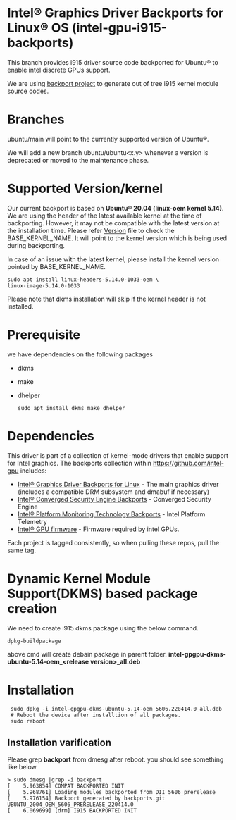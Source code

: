 
#  Intel® Graphics Driver Backports for Linux® OS (intel-gpu-i915-backports)

This branch provides i915 driver source code backported for Ubuntu® to enable intel discrete GPUs support.

We are using [backport project](https://backports.wiki.kernel.org/index.php/Main_Page) to generate out of tree i915 kernel module source codes.
 
# Branches
 ubuntu/main will point to the currently supported version of Ubuntu®.
 
 We will add a new branch ubuntu/ubuntu<x.y> whenever a version is deprecated or moved to the maintenance phase.
  
# Supported Version/kernel
  Our current backport is based on **Ubuntu® 20.04 (linux-oem kernel 5.14)**. We are using the header of the latest available kernel at the time of backporting. However, it may not be compatible with the latest version at the installation time.
  Please refer [Version](https://github.com/intel-gpu/intel-gpu-i915-backports/blob/ubuntu/main/versions)
  file to check the BASE_KERNEL_NAME. It will point to the kernel version which is being used during backporting.

  In case of an issue with the latest kernel, please install the kernel version pointed by BASE_KERNEL_NAME.

    sudo apt install linux-headers-5.14.0-1033-oem \
    linux-image-5.14.0-1033

Please note that dkms installation will skip if the kernel header is not installed.

# Prerequisite
we have dependencies on the following packages
  - dkms
  - make
  - dhelper

        sudo apt install dkms make dhelper


# Dependencies

This driver is part of a collection of kernel-mode drivers that enable support for Intel graphics. The backports collection within https://github.com/intel-gpu includes:

- [Intel® Graphics Driver Backports for Linux](https://github.com/intel-gpu/intel-gpu-i915-backports) - The main graphics driver (includes a compatible DRM subsystem and dmabuf if necessary)
- [Intel® Converged Security Engine Backports](https://github.com/intel-gpu/intel-gpu-cse-backports) - Converged Security Engine
- [Intel® Platform Monitoring Technology Backports](https://github.com/intel-gpu/intel-gpu-pmt-backports/) - Intel Platform Telemetry
- [Intel® GPU firmware](https://github.com/intel-gpu/intel-gpu-i915-backports) - Firmware required by intel GPUs.

Each project is tagged consistently, so when pulling these repos, pull the same tag.


# Dynamic Kernel Module Support(DKMS) based package creation

We need to create i915 dkms package using the below command.

    dpkg-buildpackage

above cmd will create debain package in parent folder. **intel-gpgpu-dkms-ubuntu-5.14-oem_<**release version**>_all.deb**
# Installation

     sudo dpkg -i intel-gpgpu-dkms-ubuntu-5.14-oem_5606.220414.0_all.deb
     # Reboot the device after installtion of all packages.
     sudo reboot
  
## Installation varification

Please grep **backport**  from dmesg after reboot. you should see something like below

    > sudo dmesg |grep -i backport
    [    5.963854] COMPAT BACKPORTED INIT
    [    5.968761] Loading modules backported from DII_5606_prerelease
    [    5.976154] Backport generated by backports.git UBUNTU_2004_OEM_5606_PRERELEASE_220414.0
    [    6.069699] [drm] I915 BACKPORTED INIT




